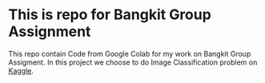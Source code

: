 # This is repo for Bangkit Group Assignment

This repo contain Code from Google Colab for my work on Bangkit Group Assigment. In this project we choose to
do Image Classification problem on [Kaggle](https://www.kaggle.com/c/plant-pathology-2020-fgvc7/).

